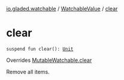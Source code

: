[io.gladed.watchable](../index.md) / [WatchableValue](index.md) / [clear](./clear.md)

# clear

`suspend fun clear(): `[`Unit`](https://kotlinlang.org/api/latest/jvm/stdlib/kotlin/-unit/index.html)

Overrides [MutableWatchable.clear](../-mutable-watchable/clear.md)

Remove all items.

